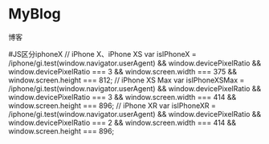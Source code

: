 # MyBlog
博客


#JS区分iphoneX
// iPhone X、iPhone XS
var isIPhoneX = /iphone/gi.test(window.navigator.userAgent) && window.devicePixelRatio && window.devicePixelRatio === 3 && window.screen.width === 375 && window.screen.height === 812;
// iPhone XS Max
var isIPhoneXSMax = /iphone/gi.test(window.navigator.userAgent) && window.devicePixelRatio && window.devicePixelRatio === 3 && window.screen.width === 414 && window.screen.height === 896;
// iPhone XR
var isIPhoneXR = /iphone/gi.test(window.navigator.userAgent) && window.devicePixelRatio && window.devicePixelRatio === 2 && window.screen.width === 414 && window.screen.height === 896;
